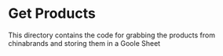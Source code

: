 # Get Products

This directory contains the code for grabbing the products from chinabrands and storing them in a Goole Sheet

